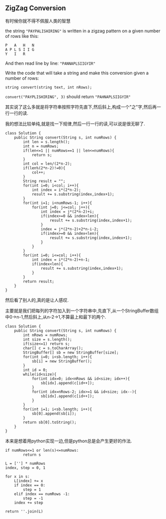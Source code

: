 ## ZigZag Conversion

有时候你就不得不佩服人类的智慧

the string `"PAYPALISHIRING"` is written in a zigzag pattern on a given number of rows like this:
	
	P   A   H   N
	A P L S I I G
	Y   I   R

And then read line by line: `"PANNAPLSIIGYIR"`

Write the code that will take a string and make this conversion given a number of rows:

	string convert(string text, int nRows);

`convert("PAYPLISHIRING", 3)` should return `"PAHNAPLSIIGYIR"`

其实说了这么多就是将字符串按照字符先直下,然后斜上,构成一个"之"字,然后再一行一行的读.

我的想法比较单纯,就是找一下规律,然后一行一行的读,可以说是很无聊了.

	class Solution {
	    public String convert(String s, int numRows) {
	        int len = s.length();
	        int n = numRows;
	        if(len<=1 || numRows==1 || len<=numRows){
	            return s;
	        }
	        int col = len/(2*n-2);
	        if(len%(2*n-2)!=0){
	            col++;
	        }
	        String result = "";
	        for(int i=0; i<col; i++){
	            int index = i*(2*n-2);
	            result += s.substring(index,index+1);
	        }
	        for(int i=1; i<numRows-1; i++){
	            for(int j=0; j<=col; j++){
	            	int index = j*(2*n-2)+i;
	            	if(index>=0 && index<len){
	            		result += s.substring(index,index+1);
	            	}
	            	index = j*(2*n-2)+2*n-i-2;
	            	if(index>=0 && index<len){
	            		result += s.substring(index,index+1);
	            	}
	            }
	        }
	        for(int i=0; i<=col; i++){
	            int index = i*(2*n-2)+n-1;
	            if(index<len){
	                result += s.substring(index,index+1);
	            }
	        }
	        return result;
	    }
	}

然后看了别人的,真的是让人感叹.

主要就是我们把每列的字符加入到一个字符串中,先直下,从一个StringBuffer数组中0->n-1,然后斜上,从n-2->1,不算最上和最下的两个.

	class Solution {
	    public String convert(String s, int numRows) {
	        int nRows = numRows;
	        int size = s.length();
	        if(size<=1) return s;
	        char[] c = s.toCharArray();
	        StringBuffer[] sb = new StringBuffer[size];
	        for(int i=0; i<sb.length; i++){
	            sb[i] = new StringBuffer();
	        }
	        int id = 0;
	        while(id<size){
	            for(int idx=0; idx<nRows && id<size; idx++){
	                sb[idx].append(c[id++]);
	            }
	            for(int idx=nRows-2; idx>=1 && id<size; idx--){
	                sb[idx].append(c[id++]);
	            }
	        }
	        for(int i=1; i<sb.length; i++){
	            sb[0].append(sb[i]);
	        }
	        return sb[0].toString();
	    }
	}	

本来是想着用python实现一边,但是python总是会产生更好的作法.

	if numRows<=1 or len(s)<=numRows:
            return s
        
    L = [''] * numRows
    index, step = 0, 1
    
    for x in s:
        L[index] += x
        if index == 0:
            step = 1
        elif index == numRows -1:
            step = -1
        index += step
    
    return ''.join(L)	